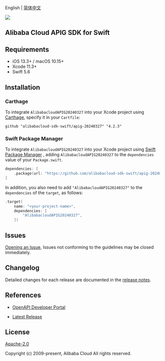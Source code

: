 English | [简体中文](README-CN.md)

![](https://aliyunsdk-pages.alicdn.com/icons/AlibabaCloud.svg)

## Alibaba Cloud APIG SDK for Swift

## Requirements

- iOS 13.3+ / macOS 10.15+
- Xcode 11.3+
- Swift 5.6

## Installation

### Carthage

To integrate `AlibabacloudAPIG20240327` into your Xcode project using [Carthage](https://github.com/Carthage/Carthage), specify it in your `Cartfile`:

```ogdl
github "alibabacloud-sdk-swift/apig-20240327" "4.2.3"
```

### Swift Package Manager

To integrate `AlibabacloudAPIG20240327` into your Xcode project using [Swift Package Manager](https://swift.org/package-manager/) , adding `AlibabacloudAPIG20240327` to the `dependencies` value of your `Package.swift`.

```swift
dependencies: [
    .package(url: "https://github.com/alibabacloud-sdk-swift/apig-20240327.git", from: "4.2.3")
]
```

In addition, you also need to add `"AlibabacloudAPIG20240327"` to the `dependencies` of the `target`, as follows:

```swift
.target(
    name: "<your-project-name>",
    dependencies: [
        "AlibabacloudAPIG20240327",
    ])
```

## Issues

[Opening an Issue](https://github.com/alibabacloud-sdk-swift/apig-20240327/issues/new), Issues not conforming to the guidelines may be closed immediately.

## Changelog

Detailed changes for each release are documented in the [release notes](./ChangeLog.txt).

## References

* [OpenAPI Developer Portal](https://next.api.alibabacloud.com/home)
- [Latest Release](https://github.com/alibabacloud-sdk-swift/apig-20240327)

## License

[Apache-2.0](http://www.apache.org/licenses/LICENSE-2.0)

Copyright (c) 2009-present, Alibaba Cloud All rights reserved.
